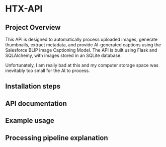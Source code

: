 # HTX-API

## Project Overview
This API is designed to automatically process uploaded images, generate thumbnails, extract metadata, and provide AI-generated captions using the Salesforce BLIP Image Captioning Model. The API is built using Flask and SQLAlchemy, with images stored in an SQLite database.

Unfortunately, I am really bad at this and my computer storage space was inevitably too small for the AI to process. 

## Installation steps


## API documentation



## Example usage


## Processing pipeline explanation
